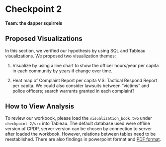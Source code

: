 # Checkpoint 2
#### Team: the dapper squirrels

## Proposed Visualizations

In this section, we verified our hypothesis by using SQL and Tableau visualizations.
We proposed two visualization themes:

1. Visualize by using a line chart to show the officer hours/year per capita in
each community by years if change over time.

2. Heat map of Complaint Report per capita V.S. Tactical Respond Report per
capita. We could also consider lawsuits between “victims” and police officers;
search warrants granted in each complaint?


## How to View Analysis

To review our workbook, please load the `visualization_book.twb` under `checkpoint-2/src`
into Tableau. The default database used were offline version of CPDP, server version
can be chosen by connection to server after loaded the workbook. However, relations
between tables need to be reestablished. There are also findings in powerpoint format
and [PDF format](findings.pdf).

